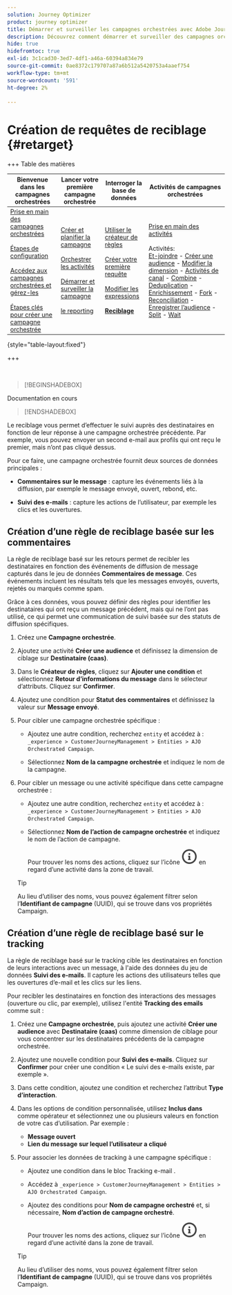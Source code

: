 ```yaml
---
solution: Journey Optimizer
product: journey optimizer
title: Démarrer et surveiller les campagnes orchestrées avec Adobe Journey Optimizer
description: Découvrez comment démarrer et surveiller des campagnes orchestrées avec Adobe Journey Optimizer.
hide: true
hidefromtoc: true
exl-id: 3c1cad30-3ed7-4df1-a46a-60394a834e79
source-git-commit: 0ae8372c179707a87a6b512a5420753a4aaef754
workflow-type: tm+mt
source-wordcount: '591'
ht-degree: 2%

---
```


# Création de requêtes de reciblage {#retarget}

+++ Table des matières

| Bienvenue dans les campagnes orchestrées | Lancer votre première campagne orchestrée | Interroger la base de données | Activités de campagnes orchestrées |
|---|---|---|---|
| [Prise en main des campagnes orchestrées](gs-orchestrated-campaigns.md)<br/><br/>[Étapes de configuration](configuration-steps.md)<br/><br/>[Accédez aux campagnes orchestrées et gérez-les](access-manage-orchestrated-campaigns.md)<br/><br/>[Étapes clés pour créer une campagne orchestrée](gs-campaign-creation.md) | [Créer et planifier la campagne](create-orchestrated-campaign.md)<br/><br/>[Orchestrer les activités](orchestrate-activities.md)<br/><br/>[Démarrer et surveiller la campagne](start-monitor-campaigns.md)<br/><br/>[le reporting](reporting-campaigns.md) | [Utiliser le créateur de règles](orchestrated-rule-builder.md)<br/><br/>[Créer votre première requête](build-query.md)<br/><br/>[Modifier les expressions](edit-expressions.md)<br/><br/><b>[Reciblage](retarget.md)</b> | [Prise en main des activités](activities/about-activities.md)<br/><br/>Activités:<br/>[Et-joindre](activities/and-join.md) - [Créer une audience](activities/build-audience.md) - [Modifier la dimension](activities/change-dimension.md) - [Activités de canal](activities/channels.md) - [Combine](activities/combine.md) - [Deduplication](activities/deduplication.md) - [Enrichissement](activities/enrichment.md) - [Fork](activities/fork.md) - [Reconciliation](activities/reconciliation.md) - [Enregistrer l’audience](activities/save-audience.md) - [Split](activities/split.md) - [Wait](activities/wait.md) |

{style="table-layout:fixed"}

+++

</br>

>[!BEGINSHADEBOX]

Documentation en cours

>[!ENDSHADEBOX]

Le reciblage vous permet d’effectuer le suivi auprès des destinataires en fonction de leur réponse à une campagne orchestrée précédente. Par exemple, vous pouvez envoyer un second e-mail aux profils qui ont reçu le premier, mais n’ont pas cliqué dessus.

Pour ce faire, une campagne orchestrée fournit deux sources de données principales :

- **Commentaires sur le message** : capture les événements liés à la diffusion, par exemple le message envoyé, ouvert, rebond, etc.

- **Suivi des e-mails** : capture les actions de l’utilisateur, par exemple les clics et les ouvertures.

## Création d’une règle de reciblage basée sur les commentaires

La règle de reciblage basé sur les retours permet de recibler les destinataires en fonction des événements de diffusion de message capturés dans le jeu de données **Commentaires de message**. Ces événements incluent les résultats tels que les messages envoyés, ouverts, rejetés ou marqués comme spam.

Grâce à ces données, vous pouvez définir des règles pour identifier les destinataires qui ont reçu un message précédent, mais qui ne l’ont pas utilisé, ce qui permet une communication de suivi basée sur des statuts de diffusion spécifiques.

1. Créez une **Campagne orchestrée**.

2. Ajoutez une activité **Créer une audience** et définissez la dimension de ciblage sur **Destinataire (caas)**.

3. Dans le **Créateur de règles**, cliquez sur **Ajouter une condition** et sélectionnez **Retour d’informations du message** dans le sélecteur d’attributs. Cliquez sur **Confirmer**.

4. Ajoutez une condition pour **Statut des commentaires** et définissez la valeur sur **Message envoyé**.

5. Pour cibler une campagne orchestrée spécifique :

   - Ajoutez une autre condition, recherchez `entity` et accédez à :\
     `_experience > CustomerJourneyManagement > Entities > AJO Orchestrated Campaign`.

   - Sélectionnez **Nom de la campagne orchestrée** et indiquez le nom de la campagne.

6. Pour cibler un message ou une activité spécifique dans cette campagne orchestrée :

   - Ajoutez une autre condition, recherchez `entity` et accédez à :\
     `_experience > CustomerJourneyManagement > Entities > AJO Orchestrated Campaign`.

   - Sélectionnez **Nom de l’action de campagne orchestrée** et indiquez le nom de l’action de campagne.

     Pour trouver les noms des actions, cliquez sur l’icône ![Informations](assets/do-not-localize/info-icon.svg) en regard d’une activité dans la zone de travail.

   >[!TIP]
   >
   >Au lieu d’utiliser des noms, vous pouvez également filtrer selon l’**Identifiant de campagne** (UUID), qui se trouve dans vos propriétés Campaign.

## Création d’une règle de reciblage basé sur le tracking

La règle de reciblage basé sur le tracking cible les destinataires en fonction de leurs interactions avec un message, à l&#39;aide des données du jeu de données **Suivi des e-mails**. Il capture les actions des utilisateurs telles que les ouvertures d’e-mail et les clics sur les liens.

Pour recibler les destinataires en fonction des interactions des messages (ouverture ou clic, par exemple), utilisez l&#39;entité **Tracking des emails** comme suit :

1. Créez une **Campagne orchestrée**, puis ajoutez une activité **Créer une audience** avec **Destinataire (caas)** comme dimension de ciblage pour vous concentrer sur les destinataires précédents de la campagne orchestrée.

1. Ajoutez une nouvelle condition pour **Suivi des e-mails**. Cliquez sur **Confirmer** pour créer une condition « Le suivi des e-mails existe, par exemple ».

1. Dans cette condition, ajoutez une condition et recherchez l’attribut **Type d’interaction**.

1. Dans les options de condition personnalisée, utilisez **Inclus dans** comme opérateur et sélectionnez une ou plusieurs valeurs en fonction de votre cas d’utilisation. Par exemple :
   - **Message ouvert**
   - **Lien du message sur lequel l’utilisateur a cliqué**

1. Pour associer les données de tracking à une campagne spécifique :

   - Ajoutez une condition dans le bloc Tracking e-mail .

   - Accédez à `_experience > CustomerJourneyManagement > Entities > AJO Orchestrated Campaign`.

   - Ajoutez des conditions pour **Nom de campagne orchestré** et, si nécessaire, **Nom d’action de campagne orchestré**.

     Pour trouver les noms des actions, cliquez sur l’icône ![Informations](assets/do-not-localize/info-icon.svg) en regard d’une activité dans la zone de travail.

   >[!TIP]
   >
   >Au lieu d’utiliser des noms, vous pouvez également filtrer selon l’**Identifiant de campagne** (UUID), qui se trouve dans vos propriétés Campaign.
